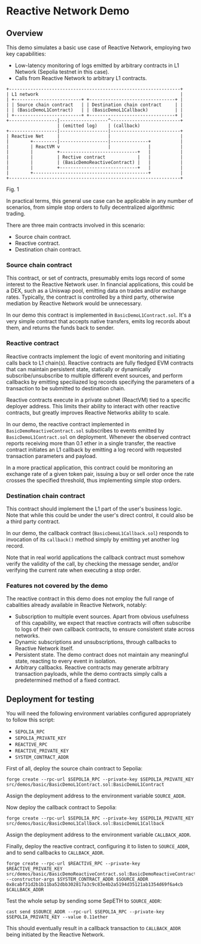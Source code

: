 # Reactive Network Demo

## Overview

This demo simulates a basic use case of Reactive Network, employing two key capabilities:

* Low-latency monitoring of logs emitted by arbitrary contracts in L1 Network (Sepolia testnet in this case).
* Calls from Reactive Network to arbitrary L1 contracts.

```
+----------------------------------------------------------------+
| L1 network                                                     |
| +-------------------------+ +--------------------------------+ |
| | Source chain contract   | | Destination chain contract     | |
| | (BasicDemoL1Contract)   | | (BasicDemoL1Callback)          | |
| +-------------------------+ +--------------------------------+ |
+------------------|------------------^--------------------------+
                   | (emitted log)    | (callback)
+------------------|------------------|--------------------------+
| Reactive Net     |                  |                          |
|        +---------|------------------|--------------+           |
|        | ReactVM v                  |              |           |
|        |         +-----------------------------+   |           |
|        |         | Rective contract            |   |           |
|        |         | (BasicDemoReactiveContract) |   |           |
|        |         +-----------------------------+   |           |
|        +-------------------------------------------+           |
+----------------------------------------------------------------+
```
Fig. 1

In practical terms, this general use case can be applicable in any number of scenarios, from simple stop orders to fully decentralized algorithmic trading.

There are three main contracts involved in this scenario:

* Source chain contract.
* Reactive contract.
* Destination chain contract.

### Source chain contract

This contract, or set of contracts, presumably emits logs record of some interest to the Reactive Network user. In financial applications, this could be a DEX, such as a Uniswap pool, emitting data on trades and/or exchange rates. Typically, the contract is controlled by a third party, otherwise mediation by Reactive Network would be unnecessary.

In our demo this contract is implemented in `BasicDemoL1Contract.sol`. It's a very simple contract that accepts native transfers, emits log records about them, and returns the funds back to sender.

### Reactive contract

Reactive contracts implement the logic of event monitoring and initiating calls back to L1 chain(s). Reactive contracts are fully fledged EVM contracts that can maintain persistent state, statically or dynamically subscribe/unsubscribe to multiple different event sources, and perform callbacks by emitting speciliazed log records specifying the parameters of a transaction to be submitted to destination chain.

Reactive contracts execute in a private subnet (ReactVM) tied to a specific deployer address. This limits their ability to interact with other reactive contracts, but greatly improves Reactive Networks ability to scale.

In our demo, the reactive contract implemented in `BasicDemoReactiveContract.sol` subscribes to events emitted by `BasicDemoL1Contract.sol` on deployment. Whenever the observed contract reports receiving more than 0.1 ether in a single transfer, the reactive contract initiates an L1 callback by emitting a log record with requested transaction parameters and payload.

In a more practical application, this contract could be monitoring an exchange rate of a given token pair, issuing a buy or sell order once the rate crosses the specified threshold, thus implementing simple stop orders.

### Destination chain contract

This contract should implement the L1 part of the user's business logic. Note that while this could be under the user's direct control, it could also be a third party contract.

In our demo, the callback contract (`BasicDemoL1Callback.sol`) responds to invocation of its `callback()` method simply by emitting yet another log record.

Note that in real world applications the callback contract must somehow verify the validity of the call, by checking the message sender, and/or verifying the current rate when executing a stop order.

### Features not covered by the demo

The reactive contract in this demo does not employ the full range of cabalities already available in Reactive Network, notably:

* Subscription to multiple event sources. Apart from obvious usefulness of this capability, we expect that reactive contracts will often subscribe to logs of their own callback contracts, to ensure consistent state across networks.
* Dynamic subscriptions and unsubscriptions, through callbacks to Reactive Network itself.
* Persistent state. The demo contract does not maintain any meaningful state, reacting to every event in isolation.
* Arbitrary callbacks. Reactive contracts may generate arbitrary transaction payloads, while the demo contracts simply calls a predetermined method of a fixed contract.

## Deployment for testing

You will need the following environment variables configured appropriately to follow this script:

* `SEPOLIA_RPC`
* `SEPOLIA_PRIVATE_KEY`
* `REACTIVE_RPC`
* `REACTIVE_PRIVATE_KEY`
* `SYSTEM_CONTRACT_ADDR`

First of all, deploy the source chain contract to Sepolia:

```
forge create --rpc-url $SEPOLIA_RPC --private-key $SEPOLIA_PRIVATE_KEY src/demos/basic/BasicDemoL1Contract.sol:BasicDemoL1Contract
```

Assign the deployment address to the environment variable `SOURCE_ADDR`.

Now deploy the callback contract to Sepolia:

```
forge create --rpc-url $SEPOLIA_RPC --private-key $SEPOLIA_PRIVATE_KEY src/demos/basic/BasicDemoL1Callback.sol:BasicDemoL1Callback
```

Assign the deployment address to the environment variable `CALLBACK_ADDR`.

Finally, deploy the reactive contract, configuring it to listen to `SOURCE_ADDR`, and to send callbacks to `CALLBACK_ADDR`.

```
forge create --rpc-url $REACTIVE_RPC --private-key $REACTIVE_PRIVATE_KEY src/demos/basic/BasicDemoReactiveContract.sol:BasicDemoReactiveContract --constructor-args $SYSTEM_CONTRACT_ADDR $SOURCE_ADDR 0x8cabf31d2b1b11ba52dbb302817a3c9c83e4b2a5194d35121ab1354d69f6a4cb $CALLBACK_ADDR
```

Test the whole setup by sending some SepETH to `SOURCE_ADDR`:

```
cast send $SOURCE_ADDR --rpc-url $SEPOLIA_RPC --private-key $SEPOLIA_PRIVATE_KEY --value 0.11ether
```

This should eventually result in a callback transaction to `CALLBACK_ADDR` being initiated by the Reactive Network.
